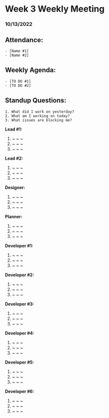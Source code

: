 # Week 3 Weekly Meeting
### 10/13/2022

## Attendance: 
    - [Name #1]
    - [Name #2]


## Weekly Agenda: 
    - [TO DO #1]
    - [TO DO #2]

## Standup Questions:
    1. What did I work on yesterday?
    2. What am I working on today?
    3. What issues are blocking me?

**Lead #1:**
1. ~ ~ ~
2. ~ ~ ~
3. ~ ~ ~

**Lead #2:**
1. ~ ~ ~
2. ~ ~ ~
3. ~ ~ ~

**Designer:** 
1. ~ ~ ~
2. ~ ~ ~
3. ~ ~ ~

**Planner:**
1. ~ ~ ~
2. ~ ~ ~
3. ~ ~ ~

**Developer #1:**
1. ~ ~ ~
2. ~ ~ ~
3. ~ ~ ~

**Developer #2:**
1. ~ ~ ~
2. ~ ~ ~
3. ~ ~ ~

**Developer #3:**
1. ~ ~ ~
2. ~ ~ ~
3. ~ ~ ~ 

**Developer #4:**
1. ~ ~ ~
2. ~ ~ ~
3. ~ ~ ~

**Developer #5:**
1. ~ ~ ~
2. ~ ~ ~
3. ~ ~ ~

**Developer #6:**
1. ~ ~ ~
2. ~ ~ ~
3. ~ ~ ~